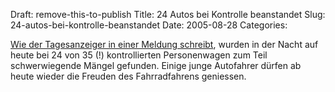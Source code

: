 Draft: remove-this-to-publish
Title: 24 Autos bei Kontrolle beanstandet
Slug: 24-autos-bei-kontrolle-beanstandet
Date: 2005-08-28
Categories:

<a href="http://www.tagi.ch/dyn/news/zuerich/533665.html">Wie der Tagesanzeiger in einer Meldung schreibt</a>, wurden in der Nacht auf heute bei 24 von 35 (!) kontrollierten Personenwagen zum Teil schwerwiegende Mängel gefunden. Einige junge Autofahrer dürfen ab heute wieder die Freuden des Fahrradfahrens geniessen.
